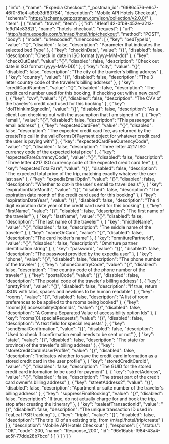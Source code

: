 {
  "info": {
    "name": "Expedia Checkout",
    "_postman_id": "6986c576-e9c7-46f0-81e4-a6eb3df83764",
    "description": "Mobile API Hotels Checkout",
    "schema": "https://schema.getpostman.com/json/collection/v2.0.0/"
  },
  "item": [
    {
      "name": "travel",
      "item": [
        {
          "id": "81eaf142-0fb9-452e-a213-fe9d14c8382f",
          "name": "hotels-checkout",
          "request": {
            "url": "http://apim.expedia.com/x/m/api/hotel/trip/checkout",
            "method": "POST",
            "body": {
              "mode": "urlencoded",
              "urlencoded": [
                {
                  "key": "bedTypeId",
                  "value": "{}",
                  "disabled": false,
                  "description": "Parameter that indicates the selected bed Type"
                },
                {
                  "key": "checkInDate",
                  "value": "{}",
                  "disabled": false,
                  "description": "Check in date in ISO format (yyyy-MM-dd)"
                },
                {
                  "key": "checkOutDate",
                  "value": "{}",
                  "disabled": false,
                  "description": "Check out date in ISO format (yyyy-MM-DD)"
                },
                {
                  "key": "city",
                  "value": "{}",
                  "disabled": false,
                  "description": "The city of the traveler's billing address"
                },
                {
                  "key": "country",
                  "value": "{}",
                  "disabled": false,
                  "description": "The 3 letter country code of the traveler's billing address"
                },
                {
                  "key": "creditCardNumber",
                  "value": "{}",
                  "disabled": false,
                  "description": "The credit card number used for this booking, if checking out with a new card"
                },
                {
                  "key": "cvv",
                  "value": "{}",
                  "disabled": false,
                  "description": "The CVV of the traveler's credit card used for this booking"
                },
                {
                  "key": "doIThinkImSignedIn",
                  "value": "{}",
                  "disabled": false,
                  "description": "As a client I am checking-out with the assumption that I am signed in"
                },
                {
                  "key": "email",
                  "value": "{}",
                  "disabled": false,
                  "description": "This passenger's email address"
                },
                {
                  "key": "expectedCardFee",
                  "value": "{}",
                  "disabled": false,
                  "description": "The expected credit card fee, as returned by the createTrip call in the validFormsOfPayment object for whatever credit card the user is paying with"
                },
                {
                  "key": "expectedCardFeeCurrencyCode",
                  "value": "{}",
                  "disabled": false,
                  "description": "Three letter 4217 ISO currency code of the expected total price"
                },
                {
                  "key": "expectedFareCurrencyCode",
                  "value": "{}",
                  "disabled": false,
                  "description": "Three letter 4217 ISO currency code of the expected credit card fee"
                },
                {
                  "key": "expectedTotalFare",
                  "value": "{}",
                  "disabled": false,
                  "description": "The expected total price of the trip, matching exactly whatever the user last saw"
                },
                {
                  "key": "expediaEmailOptIn",
                  "value": "{}",
                  "disabled": false,
                  "description": "Whether to opt-in the user's email to travel deals"
                },
                {
                  "key": "expirationDateMonth",
                  "value": "{}",
                  "disabled": false,
                  "description": "The expiration date month of the credit card used for this booking"
                },
                {
                  "key": "expirationDateYear",
                  "value": "{}",
                  "disabled": false,
                  "description": "The 4 digit expiration date year of the credit card used for this booking"
                },
                {
                  "key": "firstName",
                  "value": "{}",
                  "disabled": false,
                  "description": "The first name of the traveler"
                },
                {
                  "key": "lastName",
                  "value": "{}",
                  "disabled": false,
                  "description": "The last name of the traveler"
                },
                {
                  "key": "middleName",
                  "value": "{}",
                  "disabled": false,
                  "description": "The middle name of the traveler"
                },
                {
                  "key": "nameOnCard",
                  "value": "{}",
                  "disabled": false,
                  "description": "The card holder's name"
                },
                {
                  "key": "omniturePartnerId",
                  "value": "{}",
                  "disabled": false,
                  "description": "Omniture partner identification string"
                },
                {
                  "key": "password",
                  "value": "{}",
                  "disabled": false,
                  "description": "The password provided by the expedia user"
                },
                {
                  "key": "phone",
                  "value": "{}",
                  "disabled": false,
                  "description": "The phone number of the traveler"
                },
                {
                  "key": "phoneCountryCode",
                  "value": "{}",
                  "disabled": false,
                  "description": "The country code of the phone number of the traveler"
                },
                {
                  "key": "postalCode",
                  "value": "{}",
                  "disabled": false,
                  "description": "The postal code of the traveler's billing address"
                },
                {
                  "key": "prettyPrint",
                  "value": "{}",
                  "disabled": false,
                  "description": "If true, return JSON with tabs, spaces and newlines to be human readable"
                },
                {
                  "key": "rooms",
                  "value": "{}",
                  "disabled": false,
                  "description": "A list of room preferences to be applied to the rooms being booked"
                },
                {
                  "key": "rooms[0].accessibilityOptionIds",
                  "value": "{}",
                  "disabled": false,
                  "description": "A Comma Separated Value of accessibility option Ids"
                },
                {
                  "key": "rooms[0].specialRequests",
                  "value": "{}",
                  "disabled": false,
                  "description": "A text field for special requests"
                },
                {
                  "key": "sendEmailConfirmation",
                  "value": "{}",
                  "disabled": false,
                  "description": "Used to check if confirmation email needs to be sent or not"
                },
                {
                  "key": "state",
                  "value": "{}",
                  "disabled": false,
                  "description": "The state (or province) of the traveler's billing address"
                },
                {
                  "key": "storeCreditCardInUserProfile",
                  "value": "{}",
                  "disabled": false,
                  "description": "Indicates whether to save the credit card information as a stored credit card in the user profile"
                },
                {
                  "key": "storedCreditCardId",
                  "value": "{}",
                  "disabled": false,
                  "description": "The GUID for the stored credit card information to be used for payment"
                },
                {
                  "key": "streetAddress",
                  "value": "{}",
                  "disabled": false,
                  "description": "The street part of the credit card owner's billing address"
                },
                {
                  "key": "streetAddress2",
                  "value": "{}",
                  "disabled": false,
                  "description": "Apartment or suite number of the traveler's billing address"
                },
                {
                  "key": "suppressFinalBooking",
                  "value": "{}",
                  "disabled": false,
                  "description": "If true, do not actually charge for and book the trip, stop after creating the itinerary"
                },
                {
                  "key": "tealeafTransactionId",
                  "value": "{}",
                  "disabled": false,
                  "description": "The unique transaction ID used in TeaLeaf PSR tracking"
                },
                {
                  "key": "tripId",
                  "value": "{}",
                  "disabled": false,
                  "description": "The trip ID of an existing trip, from /m/api/hotel/trip/create"
                }
              ]
            },
            "description": "Mobile API Hotels Checkout"
          },
          "response": [
            {
              "status": "OK",
              "code": 200,
              "name": "Response_200",
              "id": "96e16a5b-f984-43a4-ac5f-77dde28b7bcd"
            }
          ]
        }
      ]
    }
  ]
}